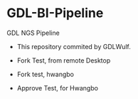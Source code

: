 # GDL-BI-Pipeline
GDL NGS Pipeline

- This repository commited by GDLWulf.



- Fork Test, from remote Desktop
- Fork test, hwangbo
- Approve Test, for Hwangbo
